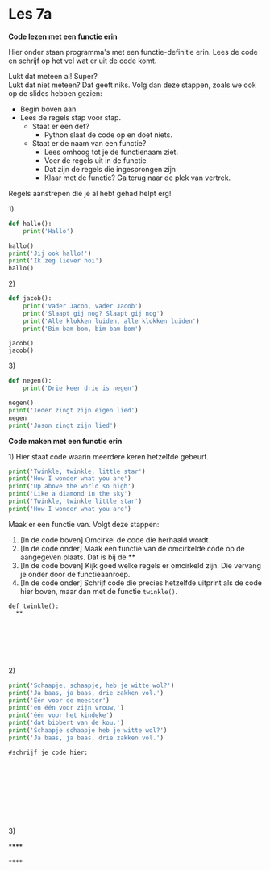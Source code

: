 # Les 7a

**Code lezen met een functie erin**

Hier onder staan programma's met een functie-definitie erin. Lees de code en schrijf op het vel wat er uit de code komt. 

Lukt dat meteen al! Super?  
Lukt dat niet meteen? Dat geeft niks. Volg dan deze stappen, zoals we ook op de slides hebben gezien:

* Begin boven aan
* Lees de regels stap voor stap. 
  * Staat er een def? 
    * Python slaat de code op en doet niets.
  * Staat er de naam van een functie? 
    * Lees omhoog tot je de functienaam ziet. 
    * Voer de regels uit in de functie 
    * Dat zijn de regels die ingesprongen zijn
    * Klaar met de functie? Ga terug naar de plek van vertrek.

Regels aanstrepen die je al hebt gehad helpt erg!

1\) 

```python
def hallo():
    print('Hallo')

hallo()
print('Jij ook hallo!')
print('Ik zeg liever hoi')
hallo()
```

2\) 

```python
def jacob():
    print('Vader Jacob, vader Jacob')
    print('Slaapt gij nog? Slaapt gij nog')
    print('Alle klokken luiden, alle klokken luiden')
    print('Bim bam bom, bim bam bom')

jacob()
jacob()
```

3\)

```python
def negen():
    print('Drie keer drie is negen')

negen()
print('Ieder zingt zijn eigen lied')
negen
print('Jason zingt zijn lied')
```

  
**Code maken met een functie erin**

1\) Hier staat code waarin meerdere keren hetzelfde gebeurt.

```python
print('Twinkle, twinkle, little star')
print('How I wonder what you are')
print('Up above the world so high')
print('Like a diamond in the sky')
print('Twinkle, twinkle little star')
print('How I wonder what you are')
```

Maak er een functie van. Volgt deze stappen:

1. \[In de code boven\] Omcirkel de code die herhaald wordt.
2. \[In de code onder\] Maak een functie van de omcirkelde code op de aangegeven plaats. Dat is bij de \*\*
3. \[In de code boven\] Kijk goed welke regels er omcirkeld zijn. Die vervang je onder door de functieaanroep.
4. \[In de code onder\] Schrijf code die precies hetzelfde uitprint als de code hier boven, maar dan met de functie `twinkle()`. 

```text
def twinkle():
  **
​
​
​
​
​
​
```

>

2\)

```python
print('Schaapje, schaapje, heb je witte wol?')
print('Ja baas, ja baas, drie zakken vol.')
print('Eén voor de meester')
print('en één voor zijn vrouw,')
print('één voor het kindeke')
print('dat bibbert van de kou.')
print('Schaapje schaapje heb je witte wol?')
print('Ja baas, ja baas, drie zakken vol.')
```

```text
#schrijf je code hier:
​
​
​
​
​
​
​
​
​
```

3\)

\*\*\*\*

\*\*\*\*

